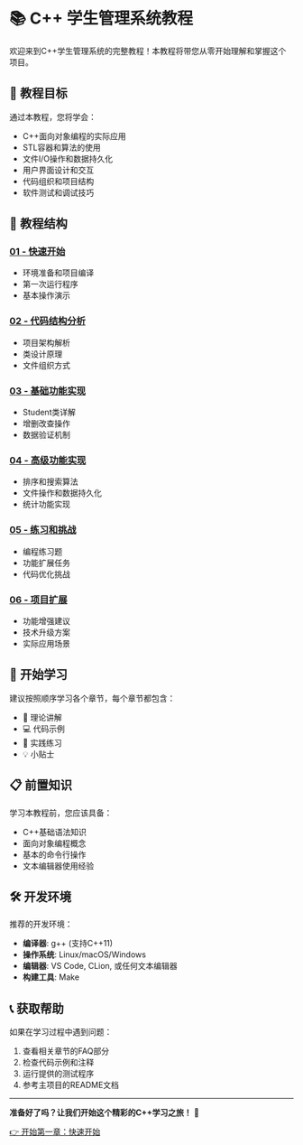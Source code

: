 # 📚 C++ 学生管理系统教程

欢迎来到C++学生管理系统的完整教程！本教程将带您从零开始理解和掌握这个项目。

## 🎯 教程目标

通过本教程，您将学会：
- C++面向对象编程的实际应用
- STL容器和算法的使用
- 文件I/O操作和数据持久化
- 用户界面设计和交互
- 代码组织和项目结构
- 软件测试和调试技巧

## 📖 教程结构

### [01 - 快速开始](./01-getting-started/)
- 环境准备和项目编译
- 第一次运行程序
- 基本操作演示

### [02 - 代码结构分析](./02-code-structure/)
- 项目架构解析
- 类设计原理
- 文件组织方式

### [03 - 基础功能实现](./03-basic-features/)
- Student类详解
- 增删改查操作
- 数据验证机制

### [04 - 高级功能实现](./04-advanced-features/)
- 排序和搜索算法
- 文件操作和数据持久化
- 统计功能实现

### [05 - 练习和挑战](./05-exercises/)
- 编程练习题
- 功能扩展任务
- 代码优化挑战

### [06 - 项目扩展](./06-extensions/)
- 功能增强建议
- 技术升级方案
- 实际应用场景

## 🚀 开始学习

建议按照顺序学习各个章节，每个章节都包含：
- 📝 理论讲解
- 💻 代码示例
- 🔧 实践练习
- 💡 小贴士

## 📋 前置知识

学习本教程前，您应该具备：
- C++基础语法知识
- 面向对象编程概念
- 基本的命令行操作
- 文本编辑器使用经验

## 🛠️ 开发环境

推荐的开发环境：
- **编译器**: g++ (支持C++11)
- **操作系统**: Linux/macOS/Windows
- **编辑器**: VS Code, CLion, 或任何文本编辑器
- **构建工具**: Make

## 📞 获取帮助

如果在学习过程中遇到问题：
1. 查看相关章节的FAQ部分
2. 检查代码示例和注释
3. 运行提供的测试程序
4. 参考主项目的README文档

---

**准备好了吗？让我们开始这个精彩的C++学习之旅！** 🎉

[👉 开始第一章：快速开始](./01-getting-started/README.md)